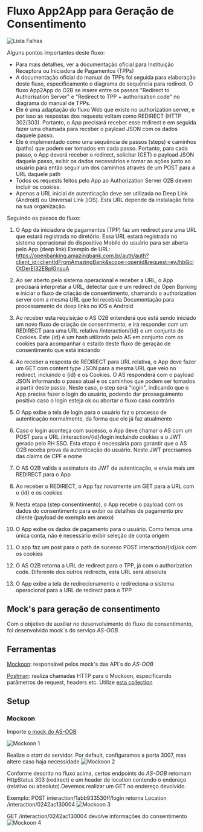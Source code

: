 # Fluxo App2App para Geração de Consentimento

![Lista Falhas](images/sequencia-app2app.png)

Alguns pontos importantes deste fluxo:

- Para mais detalhes, ver a documentação oficial para Instituição Receptora ou
Iniciadora de Pagamentos (TPPs)
- A documentação oficial do manual de TPPs foi seguida para elaboração deste fluxo,
especificamente o diagrama de sequência para redirect. O fluxo App2App do O2B se
insere entre os passos "Redirect to Authorisation Server" e
"Redirect to TPP + authorisation code" no diagrama do manual de TPPs.
- Ele é uma adaptação do fluxo Web que existe no authorization server, e por isso
as respostas dos requests voltam como REDIRECT (HTTP 302/303).
Portanto, o App precisará receber esse redirect e em seguida fazer uma chamada
para receber o payload JSON com os dados daquele passo.
- Ele é implementado como uma sequência de passos (steps) e caminhos (paths)
que podem ser tomados em cada passo. Portanto, para cada passo,
o App deverá receber o redirect, solicitar (GET) o payload JSON daquele passo,
exibir os dados necessários e tomar as ações junto ao usuário para então seguir
um dos caminhos através de um POST para a URL daquele path
- Todos os requests feitos pelo App ao Authorization Server O2B
devem incluir os cookies.
- Apenas a URL inicial de autenticação deve ser utilizada no Deep Link (Android)
ou Universal Link (iOS). Esta URL depende da instalação feita na sua organização.

Seguindo os passos do fluxo:

1. O App da iniciadora de pagamentos (TPP) faz um redirect para uma URL que
estará registrada no diretório. Essa URL estará registrada no sistema operacional
do dispositivo Mobile do usuário para ser aberta pelo App (deep link)
Exemplo de URL: <https://openbanking.amazingbank.com.br/auth/auth?client_id=clientIdFromAmazingBank&scope=openid&request=eyJhbGciOtDerEl32E8plGnsuA>

2. Ao ser aberto pelo sistema operacional e receber a URL, o App precisará interpretar
a URL, detectar que é um redirect de Open Banking e iniciar o fluxo de criação de
consentimento, chamando o authorization server com a mesma URL que foi recebida
Documentação para processamento de deep links no iOS e Android

3. Ao receber esta requisição o AS O2B entenderá que está sendo iniciado um novo
fluxo de criação de consentimento, e irá responder com um REDIRECT para uma URL
relativa /interaction/{id} e um conjunto de Cookies. Este {id} é um hash utilizado
pelo AS em conjunto com os cookies para acompanhar o estado deste fluxo de geração
de consentimento que está iniciando

4. Ao receber a resposta de REDIRECT para URL relativa, o App deve fazer um GET
com content type JSON para a mesma URL que veio no redirect, incluindo o {id}
e os Cookies. O AS responderá com o payload JSON informando o passo atual e os
caminhos que podem ser tomados a partir deste passo. Neste caso, o step será "login",
indicando que o App precisa fazer o login do usuário, podendo dar prosseguimento
positivo caso o login esteja ok ou abortar o fluxo caso contrário

5. O App exibe a tela de login para o usuário faz o processo de autenticação
normalmente, da forma que ele já faz atualmente

6. Caso o login aconteça com sucesso, o App deve chamar o AS com um POST para a
URL /interaction/{id}/login incluindo cookies e o JWT gerado pelo RH SSO.
Esta etapa é necessária para garantir que o AS O2B receba prova da autenticação
do usuário. Neste JWT precisamos das claims de CPF e nome

7. O AS O2B valida a assinatura do JWT de autenticação, e envia mais um REDIRECT
para o App

8. Ao receber o REDIRECT, o App faz novamente um GET para a URL com o {id} e os cookies

9. Nesta etapa (step consentimento), o App recebe o payload com os dados do
consentimento para exibir os detalhes de pagamento pro cliente
(payload de exemplo em anexo)

10. O App exibe os dados de pagamento para o usuário. Como temos uma única conta,
não é necessário exibir seleção de conta origem

11. O app faz um post para o path de sucesso POST interaction/{id}/ok com os cookies

12. O AS O2B retorna a URL de redirect para o TPP, já com o authorization code.
Diferente dos outros redirects, esta URL será absoluta

13. O App exibe a tela de redirecionamento e redireciona o sistema operacional
para a URL de redirect para o TPP

## Mock's para geração de consentimento

Com o objetivo de auxiliar no desenvolvimento do fluxo de consentimento,
foi desenvolvido mock`s do serviço *AS-OOB*.

## Ferramentas

[Mockoon](https://mockoon.com/): responsável pelos mock's das API`s do *AS-OOB*

[Postman](https://www.postman.com/): realiza chamadas HTTP para o Mockoon,
especificando parâmetros de request, headers etc. Utilize [esta collection](postman/OOB%20Authorization%20Server.postman_collection.json)

## Setup

### Mockoon

Importe [o mock do AS-OOB](mocks/OOB%20Authorization%20Server%20-%20Mockoon%20Format.json)

![Mockoon 1](images/mockoon-1.png)

Realize o *start*  do servidor. Por default, configuramos a porta 3007, mas altere
caso haja necessidade
![Mockoon 2](images/mockoon-2.png)

Conforme descrito no fluxo acima, certos endpoints do *AS-OOB* retornam
HttpStatus 303 (redirect) e um header de location contendo o
endereço (relativo ou absoluto).Devemos realizar um GET no endereço devolvido.

Exemplo: POST interaction/1abb933530ff/login retorna Location /interaction/0242ac130004
![Mockoon 3](images/mockoon-3.png)

GET /interaction/0242ac130004 devolve informações do consentimento
![Mockoon 4](images/mockoon-4.png)
